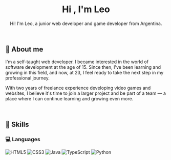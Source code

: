 <h1 align="center"><b>Hi , I'm Leo </b></h1>
<p align="center">Hi! I'm Leo, a junior web developer and game developer from Argentina.</p>
<br>

<h2>📝 About me</h2>
<p>
  I'm a self-taught web developer. I became interested in the world of software development at the age of 15.
Since then, I've been learning and growing in this field, and now, at 23, I feel ready to take the next step in my professional journey.

With two years of freelance experience developing video games and websites, I believe it's time to join a larger project and be part of a team — a place where I can continue learning and growing even more.
</p>

<br>

## 🧠 Skills

### 💻 Languages

![HTML5](https://img.shields.io/badge/html5-%23E34F26.svg?style=for-the-badge&logo=html5&logoColor=white)
![CSS3](https://img.shields.io/badge/css3-%231572B6.svg?style=for-the-badge&logo=css3&logoColor=white)
![Java](https://img.shields.io/badge/java-%23ED8B00.svg?style=for-the-badge&logo=openjdk&logoColor=white)
![TypeScript](https://img.shields.io/badge/typescript-%23007ACC.svg?style=for-the-badge&logo=typescript&logoColor=white)
![Python](https://img.shields.io/badge/python-3670A0?style=for-the-badge&logo=python&logoColor=ffdd54)
